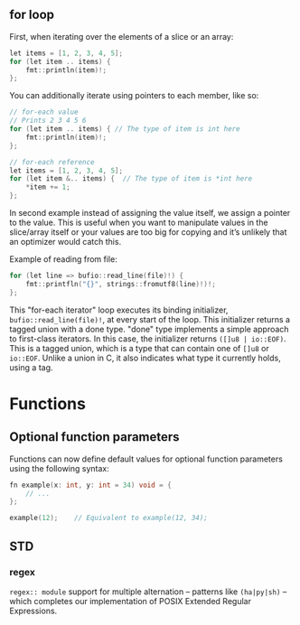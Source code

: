 ## for loop

First, when iterating over the elements of a slice or an array:
```h
let items = [1, 2, 3, 4, 5];
for (let item .. items) {
	fmt::println(item)!;
};
```
You can additionally iterate using pointers to each member, like so:
```h
// for-each value
// Prints 2 3 4 5 6
for (let item .. items) { // The type of item is int here
	fmt::println(item)!;
};

// for-each reference
let items = [1, 2, 3, 4, 5];
for (let item &.. items) {  // The type of item is *int here
	*item += 1;
};
```

In second example instead of assigning the value itself, we assign a pointer to the value. This is useful when you want to manipulate values in the slice/array itself or your values are too big for copying and it’s unlikely that an optimizer would catch this.

Example of reading from file:
```h
for (let line => bufio::read_line(file)!) {
	fmt::printfln("{}", strings::fromutf8(line)!)!;
};
```

This "for-each iterator" loop executes its binding initializer, `bufio::read_line(file)!`, at every start of the loop. This initializer returns a tagged union with a done type. "done" type implements a simple approach to first-class iterators. In this case, the initializer returns `([]u8 | io::EOF)`. This is a tagged union, which is a type that can contain one of `[]u8` or `io::EOF`. Unlike a union in C, it also indicates what type it currently holds, using a tag.


# Functions
## Optional function parameters

Functions can now define default values for optional function parameters using the following syntax:
```h
fn example(x: int, y: int = 34) void = {
	// ...
};

example(12);	// Equivalent to example(12, 34);
```

## STD
### regex 

`regex:: module` support for multiple alternation – patterns like `(ha|py|sh)` – which completes our implementation of POSIX Extended Regular Expressions.

